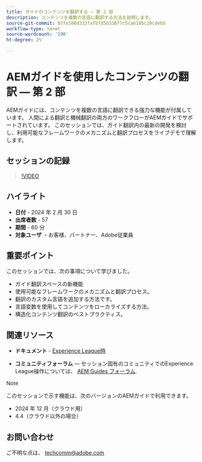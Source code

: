 ```yaml
---
title: ガイドのコンテンツを翻訳する — 第 2 部
description: コンテンツを複数の言語に翻訳する方法を説明します。
source-git-commit: 87fe100d312fafbfd5b336f7c5ca618bc20cdebb
workflow-type: tm+mt
source-wordcount: '190'
ht-degree: 2%

---
```


# AEMガイドを使用したコンテンツの翻訳 — 第 2 部

AEMガイドには、コンテンツを複数の言語に翻訳できる強力な機能が付属しています。 人間による翻訳と機械翻訳の両方のワークフローがAEMガイドでサポートされています。 このセッションでは、ガイド翻訳内の最新の開発を検討し、利用可能なフレームワークのメカニズムと翻訳プロセスをライブデモで理解します。


## セッションの記録

>[!VIDEO](https://video.tv.adobe.com/v/3427661/languagevariables-nativepdf-translation)

## ハイライト

- **日付** - 2024 年 2 月 30 日
- **出席者数** - 57
- **期間** - 60 分
- **対象ユーザ** ・お客様、パートナー、Adobe従業員

## 重要ポイント

このセッションでは、次の事項について学びました。
- ガイド翻訳スペースの新機能
- 使用可能なフレームワークのメカニズムと翻訳プロセス。
- 翻訳のカスタム言語を追加する方法です。
- 言語変数を使用してコンテンツをローカライズする方法。
- 構造化コンテンツ翻訳のベストプラクティス。


## 関連リソース

- **ドキュメント** - [Experience League時](https://experienceleague.adobe.com/docs/experience-manager-guides/using/user-guide/translate-content/translation.html?lang=en)

- **コミュニティフォーラム**  — セッション固有のコミュニティでのExperience League操作については、  [AEM Guides フォーラム](https://experienceleaguecommunities.adobe.com/t5/experience-manager-guides/bd-p/xml-documentation-discussions).


>[!NOTE]
>
> このセッションで示す機能は、次のバージョンのAEMガイドで利用できます。
> - 2024 年 12 月（クラウド用）
> - 4.4（クラウド以外の場合）



## お問い合わせ

ご不明な点は、 <techcomm@adobe.com>
